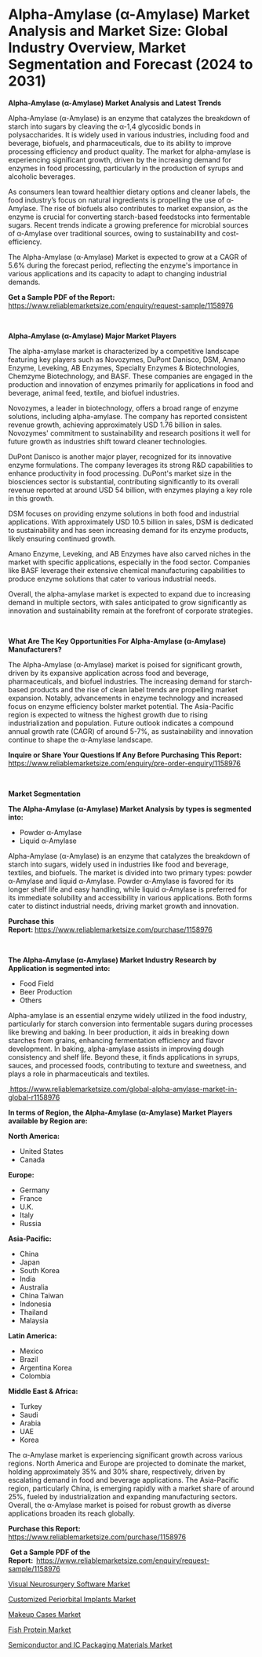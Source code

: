 <p><h1>Alpha-Amylase (α-Amylase) Market Analysis and Market Size: Global Industry Overview, Market Segmentation and Forecast (2024 to 2031)</h1></p><p><strong>Alpha-Amylase (α-Amylase) Market Analysis and Latest Trends</strong></p>
<p><p>Alpha-Amylase (α-Amylase) is an enzyme that catalyzes the breakdown of starch into sugars by cleaving the α-1,4 glycosidic bonds in polysaccharides. It is widely used in various industries, including food and beverage, biofuels, and pharmaceuticals, due to its ability to improve processing efficiency and product quality. The market for alpha-amylase is experiencing significant growth, driven by the increasing demand for enzymes in food processing, particularly in the production of syrups and alcoholic beverages. </p><p>As consumers lean toward healthier dietary options and cleaner labels, the food industry’s focus on natural ingredients is propelling the use of α-Amylase. The rise of biofuels also contributes to market expansion, as the enzyme is crucial for converting starch-based feedstocks into fermentable sugars. Recent trends indicate a growing preference for microbial sources of α-Amylase over traditional sources, owing to sustainability and cost-efficiency. </p><p>The Alpha-Amylase (α-Amylase) Market is expected to grow at a CAGR of 5.6% during the forecast period, reflecting the enzyme's importance in various applications and its capacity to adapt to changing industrial demands.</p></p>
<p><strong>Get a Sample PDF of the Report:&nbsp;</strong> <a href="https://www.reliablemarketsize.com/enquiry/request-sample/1158976?utm_campaign=1105&utm_medium=2&utm_source=Github&utm_content=ia&utm_term=05122024&utm_id=alpha-amylase-a-amylase">https://www.reliablemarketsize.com/enquiry/request-sample/1158976</a></p>
<p>&nbsp;</p>
<p><strong>Alpha-Amylase (α-Amylase) Major Market Players</strong></p>
<p><p>The alpha-amylase market is characterized by a competitive landscape featuring key players such as Novozymes, DuPont Danisco, DSM, Amano Enzyme, Leveking, AB Enzymes, Specialty Enzymes & Biotechnologies, Chemzyme Biotechnology, and BASF. These companies are engaged in the production and innovation of enzymes primarily for applications in food and beverage, animal feed, textile, and biofuel industries.</p><p>Novozymes, a leader in biotechnology, offers a broad range of enzyme solutions, including alpha-amylase. The company has reported consistent revenue growth, achieving approximately USD 1.76 billion in sales. Novozymes' commitment to sustainability and research positions it well for future growth as industries shift toward cleaner technologies.</p><p>DuPont Danisco is another major player, recognized for its innovative enzyme formulations. The company leverages its strong R&D capabilities to enhance productivity in food processing. DuPont's market size in the biosciences sector is substantial, contributing significantly to its overall revenue reported at around USD 54 billion, with enzymes playing a key role in this growth.</p><p>DSM focuses on providing enzyme solutions in both food and industrial applications. With approximately USD 10.5 billion in sales, DSM is dedicated to sustainability and has seen increasing demand for its enzyme products, likely ensuring continued growth.</p><p>Amano Enzyme, Leveking, and AB Enzymes have also carved niches in the market with specific applications, especially in the food sector. Companies like BASF leverage their extensive chemical manufacturing capabilities to produce enzyme solutions that cater to various industrial needs.</p><p>Overall, the alpha-amylase market is expected to expand due to increasing demand in multiple sectors, with sales anticipated to grow significantly as innovation and sustainability remain at the forefront of corporate strategies.</p></p>
<p>&nbsp;</p>
<p><strong>What Are The Key Opportunities For Alpha-Amylase (α-Amylase) Manufacturers?</strong></p>
<p><p>The Alpha-Amylase (α-Amylase) market is poised for significant growth, driven by its expansive application across food and beverage, pharmaceuticals, and biofuel industries. The increasing demand for starch-based products and the rise of clean label trends are propelling market expansion. Notably, advancements in enzyme technology and increased focus on enzyme efficiency bolster market potential. The Asia-Pacific region is expected to witness the highest growth due to rising industrialization and population. Future outlook indicates a compound annual growth rate (CAGR) of around 5-7%, as sustainability and innovation continue to shape the α-Amylase landscape.</p></p>
<p><strong>Inquire or Share Your Questions If Any Before Purchasing This Report:</strong> <a href="https://www.reliablemarketsize.com/enquiry/pre-order-enquiry/1158976?utm_campaign=1105&utm_medium=2&utm_source=Github&utm_content=ia&utm_term=05122024&utm_id=alpha-amylase-a-amylase">https://www.reliablemarketsize.com/enquiry/pre-order-enquiry/1158976</a></p>
<p>&nbsp;</p>
<p><strong>Market Segmentation</strong></p>
<p><strong>The Alpha-Amylase (α-Amylase) Market Analysis by types is segmented into:</strong></p>
<p><ul><li>Powder α-Amylase</li><li>Liquid α-Amylase</li></ul></p>
<p><p>Alpha-Amylase (α-Amylase) is an enzyme that catalyzes the breakdown of starch into sugars, widely used in industries like food and beverage, textiles, and biofuels. The market is divided into two primary types: powder α-Amylase and liquid α-Amylase. Powder α-Amylase is favored for its longer shelf life and easy handling, while liquid α-Amylase is preferred for its immediate solubility and accessibility in various applications. Both forms cater to distinct industrial needs, driving market growth and innovation.</p></p>
<p><strong>Purchase this Report:&nbsp;</strong><a href="https://www.reliablemarketsize.com/purchase/1158976?utm_campaign=1105&utm_medium=2&utm_source=Github&utm_content=ia&utm_term=05122024&utm_id=alpha-amylase-a-amylase">https://www.reliablemarketsize.com/purchase/1158976</a></p>
<p>&nbsp;</p>
<p><strong>The Alpha-Amylase (α-Amylase) Market Industry Research by Application is segmented into:</strong></p>
<p><ul><li>Food Field</li><li>Beer Production</li><li>Others</li></ul></p>
<p><p>Alpha-amylase is an essential enzyme widely utilized in the food industry, particularly for starch conversion into fermentable sugars during processes like brewing and baking. In beer production, it aids in breaking down starches from grains, enhancing fermentation efficiency and flavor development. In baking, alpha-amylase assists in improving dough consistency and shelf life. Beyond these, it finds applications in syrups, sauces, and processed foods, contributing to texture and sweetness, and plays a role in pharmaceuticals and textiles.</p></p>
<p><a href="https://www.reliablemarketsize.com/global-alpha-amylase-market-in-global-r1158976?utm_campaign=1105&utm_medium=2&utm_source=Github&utm_content=ia&utm_term=05122024&utm_id=alpha-amylase-a-amylase">&nbsp;https://www.reliablemarketsize.com/global-alpha-amylase-market-in-global-r1158976</a></p>
<p><strong>In terms of Region, the Alpha-Amylase (α-Amylase) Market Players available by Region are:</strong></p>
<p>
    <p> <strong> North America: </strong>
        <ul>
            <li>United States</li>
            <li>Canada</li>
        </ul>
        </p> 
    <p> <strong> Europe: </strong>
        <ul>
            <li>Germany</li>
            <li>France</li>
            <li>U.K.</li>
            <li>Italy</li>
            <li>Russia</li>
        </ul>
        </p> 
    <p> <strong> Asia-Pacific: </strong>
        <ul>
            <li>China</li>
            <li>Japan</li>
            <li>South Korea</li>
            <li>India</li>
            <li>Australia</li>
            <li>China Taiwan</li>
            <li>Indonesia</li>
            <li>Thailand</li>
            <li>Malaysia</li>
        </ul>
        </p> 
    <p> <strong> Latin America: </strong>
        <ul>
            <li>Mexico</li>
            <li>Brazil</li>
            <li>Argentina Korea</li>
            <li>Colombia</li>
        </ul>
        </p> 
    <p> <strong> Middle East & Africa: </strong>
        <ul>
            <li>Turkey</li>
            <li>Saudi</li>
            <li>Arabia</li>
            <li>UAE</li>
            <li>Korea</li>
        </ul>
    </p>
    </p>
<p><p>The α-Amylase market is experiencing significant growth across various regions. North America and Europe are projected to dominate the market, holding approximately 35% and 30% share, respectively, driven by escalating demand in food and beverage applications. The Asia-Pacific region, particularly China, is emerging rapidly with a market share of around 25%, fueled by industrialization and expanding manufacturing sectors. Overall, the α-Amylase market is poised for robust growth as diverse applications broaden its reach globally.</p></p>
<p><strong>Purchase this Report: </strong><a href="https://www.reliablemarketsize.com/purchase/1158976?utm_campaign=1105&utm_medium=2&utm_source=Github&utm_content=ia&utm_term=05122024&utm_id=alpha-amylase-a-amylase">https://www.reliablemarketsize.com/purchase/1158976</a></p>
<p>&nbsp;<strong>Get a Sample PDF of the Report:&nbsp;&nbsp;</strong><a href="https://www.reliablemarketsize.com/enquiry/request-sample/1158976?utm_campaign=1105&utm_medium=2&utm_source=Github&utm_content=ia&utm_term=05122024&utm_id=alpha-amylase-a-amylase">https://www.reliablemarketsize.com/enquiry/request-sample/1158976</a></p>
<p><strong></strong></p>
<p><p><a href="https://issuu.com/reportprime-2/docs/visual-neurosurgery-software-market-size-2030.pptx?utm_campaign=1105&utm_medium=2&utm_source=Github&utm_content=ia&utm_term=05122024&utm_id=alpha-amylase-a-amylase">Visual Neurosurgery Software Market</a></p><p><a href="https://issuu.com/reportprime-2/docs/customized-periorbital-implants-market-size-2030.p?utm_campaign=1105&utm_medium=2&utm_source=Github&utm_content=ia&utm_term=05122024&utm_id=alpha-amylase-a-amylase">Customized Periorbital Implants Market</a></p><p><a href="https://www.linkedin.com/pulse/digital-transformation-makeup-cases-industry-market-opportunities-kgeme?utm_campaign=1105&utm_medium=2&utm_source=Github&utm_content=ia&utm_term=05122024&utm_id=alpha-amylase-a-amylase">Makeup Cases Market</a></p><p><a href="https://www.linkedin.com/pulse/market-analysis-fish-protein-trends-share-growth-expected-ne3bf?utm_campaign=1105&utm_medium=2&utm_source=Github&utm_content=ia&utm_term=05122024&utm_id=alpha-amylase-a-amylase">Fish Protein Market</a></p><p><a href="https://www.linkedin.com/pulse/future-semiconductor-ic-packaging-materials-market-size-trends-yclrc?utm_campaign=1105&utm_medium=2&utm_source=Github&utm_content=ia&utm_term=05122024&utm_id=alpha-amylase-a-amylase">Semiconductor and IC Packaging Materials Market</a></p></p>